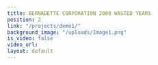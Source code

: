 ```yaml
---
title: BERNADETTE CORPORATION 2000 WASTED YEARS
position: 2
link: "/projects/demo1/"
background_image: "/uploads/Image1.png"
is_video: false
video_url: 
layout: default
---
```


